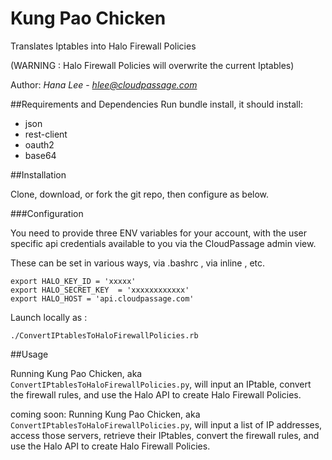 # Kung Pao Chicken
Translates Iptables into Halo Firewall Policies

(WARNING : Halo Firewall Policies will overwrite the current Iptables)

Author: *Hana Lee* - *hlee@cloudpassage.com*

##Requirements and Dependencies
Run bundle install, it should install:
* json
* rest-client
* oauth2
* base64

##Installation 

Clone, download, or fork the git repo, then configure as below.


###Configuration

You need to provide three ENV variables for your account, with the user specific api credentials
available to you via the  CloudPassage admin view.

These can be set in various ways, via .bashrc , via inline , etc. 
```
export HALO_KEY_ID = 'xxxxx'
export HALO_SECRET_KEY  = 'xxxxxxxxxxxx'
export HALO_HOST = 'api.cloudpassage.com'
```

Launch locally as :

`./ConvertIPtablesToHaloFirewallPolicies.rb`


##Usage

Running Kung Pao Chicken, aka `ConvertIPtablesToHaloFirewallPolicies.py`, will input an IPtable, convert the firewall rules, and use the Halo API to create Halo Firewall Policies.

coming soon:
Running Kung Pao Chicken, aka `ConvertIPtablesToHaloFirewallPolicies.py`, will input a list of IP addresses, access those servers, retrieve their IPtables, convert the firewall rules, and use the Halo API to create Halo Firewall Policies.
